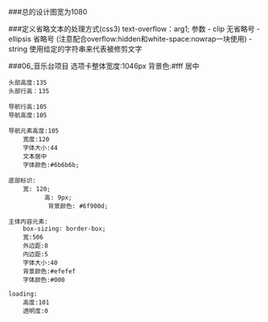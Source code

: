 ###总的设计图宽为1080

###定义省略文本的处理方式(css3)
	text-overflow：arg1;
	参数
	- clip      无省略号
	- ellipsis  省略号 (注意配合overflow:hidden和white-space:nowrap一块使用) 
	- string	使用给定的字符串来代表被修剪文字

###06_音乐台项目
	选项卡整体宽度:1046px
		背景色:#fff
		居中
	
	头部高度:135
	头部行高：135
	
	导航行高:105
	导航高度:105
	
	导航元素高度:105
		宽度:120
		字体大小:44
		文本居中
		字体颜色:#6b6b6b;
		
	底部标识:
		宽: 120;
              高: 9px;
               背景颜色: #6f900d;
		
	主体内容元素:
		box-sizing: border-box;
		宽:506
		外边距:8
		内边距:5
		字体大小:40
		背景颜色:#efefef
		字体颜色:#000
		
	loading:
		高度:101
		透明度:0
		
		 
		 
	
		
		


